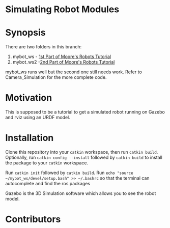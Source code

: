 # Simulating Robot Modules

# Synopsis

There are two folders in this branch:
1. mybot_ws - [1st Part of Moore's Robots Tutorial](http://moorerobots.com/blog/post/1)
2. mybot_ws2 -[2nd Part of Moore's Robots Tutorial](http://moorerobots.com/blog/post/2)

mybot_ws runs well but the second one still needs work. Refer to Camera_Simulation for the more complete code.

# Motivation
This is supposed to be a tutorial to get a simulated robot running on Gazebo and rviz using an URDF model. 

# Installation

Clone this repository into your `catkin` workspace, then run `catkin build`. Optionally, run `catkin config --install` followed by `catkin build` to install the package to your `catkin` workspace.

Run `catkin init` followed by `catkin build`. 
Run `echo "source ~/mybot_ws/devel/setup.bash" >> ~/.bashrc` so that the terminal can autocomplete and find the ros packages

Gazebo is the 3D Simulation software which allows you to see the robot model.
# Contributors

